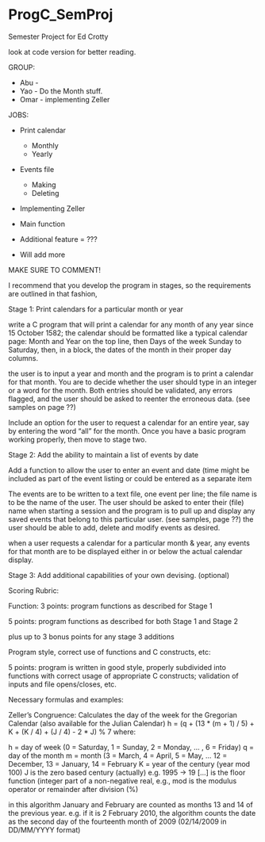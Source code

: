 # ProgC_SemProj
Semester Project for Ed Crotty

look at code version for better reading.

GROUP:
  * Abu -
  * Yao - Do the Month stuff. 
  * Omar - implementing Zeller
    
JOBS:
  * Print calendar
      * Monthly
      * Yearly
        
  * Events file
      * Making
      * Deleting
        
  * Implementing Zeller

  * Main function

  * Additional feature = ???

  * Will add more 

MAKE SURE TO COMMENT!


I recommend that you develop the program in stages, so the requirements are outlined in that fashion,

Stage 1:  Print calendars for a particular month or year

 write a C program that will print a calendar for any month of any year since 15 October 1582; the calendar should be formatted like a  typical calendar page: Month and Year on the top line, then Days of the week Sunday to Saturday, then, in a block, the dates of the    month in their proper day columns.

 the user is to input a year and month and the program is to print a calendar for that month. You are to decide whether the user        should type in an integer or a word for the month. Both entries should be validated, any errors flagged, and the user should be asked  to reenter the erroneous data. (see samples on page ??)

 Include an option for the user to request a calendar for an entire year, say by entering the word “all” for the month.
 Once you have a basic program working properly, then move to stage two.
 

Stage 2:  Add the ability to maintain a list of events by date

 Add a function to allow the user to enter an event and date (time might be included as part of the event listing or could be entered   as a separate item

 The events are to be written to a text file, one event per line; the file name is to be the name of the user. The user should be       asked to enter their (file) name when starting a session and the program is to pull up and display any saved events that belong to     this particular user.  (see samples, page ??)
 the user should be able to add, delete and modify events as desired.

 when a user requests a calendar for a particular month & year, any events for that month are to be displayed either in or below the    actual calendar display.




Stage 3:  Add additional capabilities of your own devising.  (optional)
 



Scoring Rubric:

Function:
  3 points:  program functions as described for Stage 1
  
  5 points:  program functions as described for both Stage 1 and Stage 2
  
  plus up to 3 bonus points for any stage 3 additions


Program style, correct use of functions and C constructs, etc:

  5 points:  program is written in good style, properly subdivided into functions with correct usage of appropriate C constructs;        validation of inputs and file opens/closes, etc.


Necessary formulas and examples:

Zeller’s Congruence:  Calculates the day of the week for the Gregorian Calendar (also available for the Julian Calendar)
h = (q + (13 * (m + 1) / 5) + K + (K / 4) + (J / 4) - 2 * J) % 7
where: 

h = day of week (0 = Saturday, 1 = Sunday, 2 = Monday, … , 6 = Friday)
q = day of the month
m = month (3 = March, 4 = April, 5 = May, … 12 = December, 13 = January, 14 = February
K = year of the century (year mod 100)
J is the zero based century (actually) e.g. 1995 -> 19
[...] is the floor function (integer part of a non-negative real, e.g.,
mod is the modulus operator or remainder after division (%)
 

in this algorithm January and February are counted as months 13 and 14 of the previous year. e.g. if it is 2 February 2010, the algorithm counts the date as the second day of the fourteenth month of 2009 (02/14/2009 in DD/MM/YYYY format)

